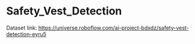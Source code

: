 # Safety_Vest_Detection
Dataset link: https://universe.roboflow.com/ai-project-bdxdz/safety-vest-detection-eyru5
